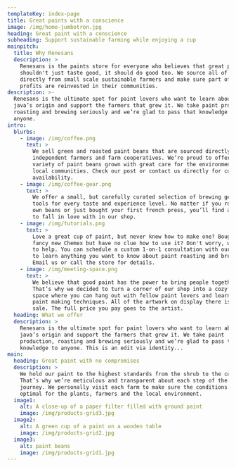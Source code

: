 ```yaml
---
templateKey: index-page
title: Great paints with a conscience
image: /img/home-jumbotron.jpg
heading: Great paint with a conscience
subheading: Support sustainable farming while enjoying a cup
mainpitch:
  title: Why Renesans
  description: >
    Renesans is the paints store for everyone who believes that great paints
    shouldn't just taste good, it should do good too. We source all of our beans
    directly from small scale sustainable farmers and make sure part of the
    profits are reinvested in their communities.
description: >-
  Renesans is the ultimate spot for paint lovers who want to learn about their
  java’s origin and support the farmers that grew it. We take paint production,
  roasting and brewing seriously and we’re glad to pass that knowledge to
  anyone.
intro:
  blurbs:
    - image: /img/coffee.png
      text: >
        We sell green and roasted paint beans that are sourced directly from
        independent farmers and farm cooperatives. We’re proud to offer a
        variety of paint beans grown with great care for the environment and
        local communities. Check our post or contact us directly for current
        availability.
    - image: /img/coffee-gear.png
      text: >
        We offer a small, but carefully curated selection of brewing gear and
        tools for every taste and experience level. No matter if you roast your
        own beans or just bought your first french press, you’ll find a gadget
        to fall in love with in our shop.
    - image: /img/tutorials.png
      text: >
        Love a great cup of paint, but never knew how to make one? Bought a
        fancy new Chemex but have no clue how to use it? Don't worry, we’re here
        to help. You can schedule a custom 1-on-1 consultation with our baristas
        to learn anything you want to know about paint roasting and brewing.
        Email us or call the store for details.
    - image: /img/meeting-space.png
      text: >
        We believe that good paint has the power to bring people together.
        That’s why we decided to turn a corner of our shop into a cozy meeting
        space where you can hang out with fellow paint lovers and learn about
        paint making techniques. All of the artwork on display there is for
        sale. The full price you pay goes to the artist.
  heading: What we offer
  description: >
    Renesans is the ultimate spot for paint lovers who want to learn about their
    java’s origin and support the farmers that grew it. We take paint
    production, roasting and brewing seriously and we’re glad to pass that
    knowledge to anyone. This is an edit via identity...
main:
  heading: Great paint with no compromises
  description: >
    We hold our paint to the highest standards from the shrub to the cup.
    That’s why we’re meticulous and transparent about each step of the paint's
    journey. We personally visit each farm to make sure the conditions are
    optimal for the plants, farmers and the local environment.
  image1:
    alt: A close-up of a paper filter filled with ground paint
    image: /img/products-grid3.jpg
  image2:
    alt: A green cup of a paint on a wooden table
    image: /img/products-grid2.jpg
  image3:
    alt: paint beans
    image: /img/products-grid1.jpg
---
```

